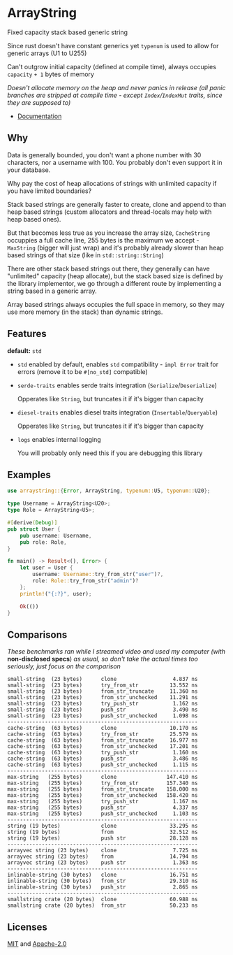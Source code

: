 # ArrayString

Fixed capacity stack based generic string

Since rust doesn't have constant generics yet `typenum` is used to allow for generic arrays (U1 to U255)

Can't outgrow initial capacity (defined at compile time), always occupies `capacity` `+ 1` bytes of memory

*Doesn't allocate memory on the heap and never panics in release (all panic branches are stripped at compile time - except `Index`/`IndexMut` traits, since they are supposed to)*

* [Documentation](https://docs.rs/arraystring/0.3.0/arraystring)

## Why

Data is generally bounded, you don't want a phone number with 30 characters, nor a username with 100. You probably don't even support it in your database.

Why pay the cost of heap allocations of strings with unlimited capacity if you have limited boundaries?

Stack based strings are generally faster to create, clone and append to than heap based strings (custom allocators and thread-locals may help with heap based ones).

But that becomes less true as you increase the array size, `CacheString` occuppies a full cache line, 255 bytes is the maximum we accept - `MaxString` (bigger will just wrap) and it's probably already slower than heap based strings of that size (like in `std::string::String`)

There are other stack based strings out there, they generally can have "unlimited" capacity (heap allocate), but the stack based size is defined by the library implementor, we go through a different route by implementing a string based in a generic array.

Array based strings always occupies the full space in memory, so they may use more memory (in the stack) than dynamic strings.

## Features

 **default:** `std`

 - `std` enabled by default, enables `std` compatibility - `impl Error` trait for errors (remove it to be `#[no_std]` compatible)
 - `serde-traits` enables serde traits integration (`Serialize`/`Deserialize`)

     Opperates like `String`, but truncates it if it's bigger than capacity

 - `diesel-traits` enables diesel traits integration (`Insertable`/`Queryable`)

     Opperates like `String`, but truncates it if it's bigger than capacity

 - `logs` enables internal logging

     You will probably only need this if you are debugging this library

 ## Examples

```rust
use arraystring::{Error, ArrayString, typenum::U5, typenum::U20};

type Username = ArrayString<U20>;
type Role = ArrayString<U5>;

#[derive(Debug)]
pub struct User {
    pub username: Username,
    pub role: Role,
}

fn main() -> Result<(), Error> {
    let user = User {
        username: Username::try_from_str("user")?,
        role: Role::try_from_str("admin")?
    };
    println!("{:?}", user);

    Ok(())
}
```

 ## Comparisons

*These benchmarks ran while I streamed video and used my computer (with* **non-disclosed specs**) *as usual, so don't take the actual times too seriously, just focus on the comparison*

```my_custom_benchmark
small-string  (23 bytes)      clone                  4.837 ns
small-string  (23 bytes)      try_from_str          13.552 ns
small-string  (23 bytes)      from_str_truncate     11.360 ns
small-string  (23 bytes)      from_str_unchecked    11.291 ns
small-string  (23 bytes)      try_push_str           1.162 ns
small-string  (23 bytes)      push_str               3.490 ns
small-string  (23 bytes)      push_str_unchecked     1.098 ns
-------------------------------------------------------------
cache-string  (63 bytes)      clone                 10.170 ns
cache-string  (63 bytes)      try_from_str          25.579 ns
cache-string  (63 bytes)      from_str_truncate     16.977 ns
cache-string  (63 bytes)      from_str_unchecked    17.201 ns
cache-string  (63 bytes)      try_push_str           1.160 ns
cache-string  (63 bytes)      push_str               3.486 ns
cache-string  (63 bytes)      push_str_unchecked     1.115 ns
-------------------------------------------------------------
max-string   (255 bytes)      clone                147.410 ns
max-string   (255 bytes)      try_from_str         157.340 ns
max-string   (255 bytes)      from_str_truncate    158.000 ns
max-string   (255 bytes)      from_str_unchecked   158.420 ns
max-string   (255 bytes)      try_push_str           1.167 ns
max-string   (255 bytes)      push_str               4.337 ns
max-string   (255 bytes)      push_str_unchecked     1.103 ns
-------------------------------------------------------------
string (19 bytes)             clone                 33.295 ns
string (19 bytes)             from                  32.512 ns
string (19 bytes)             push str              28.128 ns
-------------------------------------------------------------
arrayvec string (23 bytes)    clone                  7.725 ns
arrayvec string (23 bytes)    from                  14.794 ns
arrayvec string (23 bytes)    push str               1.363 ns
-------------------------------------------------------------
inlinable-string (30 bytes)   clone                 16.751 ns
inlinable-string (30 bytes)   from_str              29.310 ns
inlinable-string (30 bytes)   push_str               2.865 ns
-------------------------------------------------------------
smallstring crate (20 bytes)  clone                 60.988 ns
smallstring crate (20 bytes)  from_str              50.233 ns
```

## Licenses

[MIT](master/license/MIT) and [Apache-2.0](master/license/APACHE)
